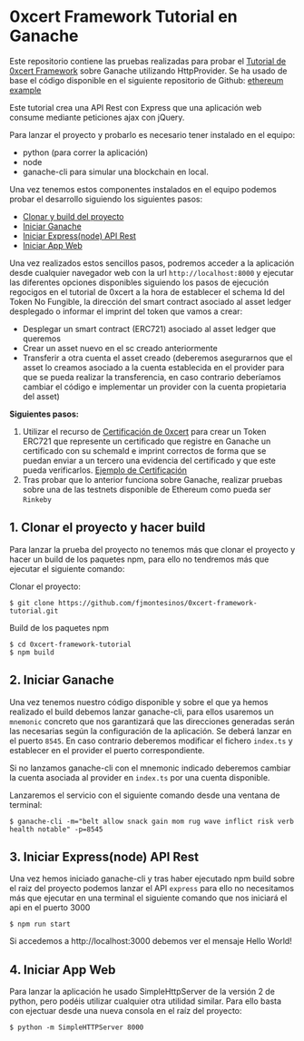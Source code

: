 # 0xcert Framework Tutorial en Ganache

Este repositorio contiene las pruebas realizadas para probar el [Tutorial de 0xcert Framework](https://0xcert.org/news/0xcert-framework-tutorial-1-run-and-prepare-geth-node-for-backend-integration/) sobre Ganache utilizando HttpProvider. 
Se ha usado de base el código disponible en el siguiente repositorio de Github: [ethereum example](https://github.com/MoMannn/ethereum-example)

Este tutorial crea una API Rest con Express que una aplicación web consume mediante peticiones ajax con jQuery.

Para lanzar el proyecto y probarlo es necesario tener instalado en el equipo:

- python (para correr la aplicación)
- node
- ganache-cli para simular una blockchain en local.

Una vez tenemos estos componentes instalados en el equipo podemos probar el desarrollo siguiendo los siguientes pasos:

- [Clonar y build del proyecto](#clone-and-build)
- [Iniciar Ganache](#init-ganache)
- [Iniciar Express(node) API Rest](#init-express)
- [Iniciar App Web](#init-webapp)

Una vez realizados estos sencillos pasos, podremos acceder a la aplicación desde cualquier navegador web con la url `http://localhost:8000` y ejecutar las diferentes opciones disponibles siguiendo los pasos de ejecución regocigos en el tutorial de 0xcert a la hora de establecer el schema Id del Token No Fungible, la dirección del smart contract asociado al asset ledger desplegado o informar el imprint del token que vamos a crear:

* Desplegar un smart contract (ERC721) asociado al asset ledger que queremos
* Crear un asset nuevo en el sc creado anteriormente
* Transferir a otra cuenta el asset creado (deberemos asegurarnos que el asset lo creamos asociado a la cuenta establecida en el provider para que se pueda realizar la transferencia, en caso contrario deberíamos cambiar el código e implementar un provider con la cuenta propietaria del asset)

**Siguientes pasos:** 

1. Utilizar el recurso de [Certificación de 0xcert](https://docs.0xcert.org/framework/v2/guides/certification.html) para crear un Token ERC721 que represente un certificado que registre en Ganache un certificado con su schemaId e imprint correctos de forma que se puedan enviar a un tercero una evidencia del certificado y que este pueda verificarlos. [Ejemplo de Certificación](https://codesandbox.io/s/github/0xcert/example-certification?module=%2FREADME.md)
2. Tras probar que lo anterior funciona sobre Ganache, realizar pruebas sobre una de las testnets disponible de Ethereum como pueda ser `Rinkeby`

## 1. <a name="clone-and-build"></a>Clonar el proyecto y hacer build

Para lanzar la prueba del proyecto no tenemos más que clonar el proyecto y hacer un build de los paquetes npm, para ello no tendremos más que ejecutar el siguiente comando:

Clonar el proyecto:

```console
$ git clone https://github.com/fjmontesinos/0xcert-framework-tutorial.git
```

Build de los paquetes npm

```console
$ cd 0xcert-framework-tutorial
$ npm build
```

## 2. <a name="init-ganache"></a>Iniciar Ganache

Una vez tenemos nuestro código disponible y sobre el que ya hemos realizado el build debemos lanzar ganache-cli, para ellos usaremos un `mnemonic` concreto que nos garantizará que las direcciones generadas serán las necesarias según la configuración de la aplicación. Se deberá lanzar en el puerto `8545`. En caso contrario deberemos modificar el fichero `index.ts` y establecer en el provider el puerto correspondiente.

Si no lanzamos ganache-cli con el mnemonic indicado deberemos cambiar la cuenta asociada al provider en `index.ts` por una cuenta disponible.

Lanzaremos el servicio con el siguiente comando desde una ventana de terminal:

```console
$ ganache-cli -m="belt allow snack gain mom rug wave inflict risk verb health notable" -p=8545
```

## 3. <a name="init-express"></a>Iniciar Express(node) API Rest

Una vez hemos iniciado ganache-cli y tras haber ejecutado npm build sobre el raiz del proyecto podemos lanzar el API `express` para ello no necesitamos más que ejecutar en una terminal el siguiente comando que nos iniciará el api en el puerto 3000

```console
$ npm run start
```

Si accedemos a http://localhost:3000 debemos ver el mensaje Hello World!

## 4. <a name="init-webapp"></a>Iniciar App Web

Para lanzar la aplicación he usado SimpleHttpServer de la versión 2 de python, pero podéis utilizar cualquier otra utilidad similar. Para ello basta con ejectuar desde una nueva consola en el raíz del proyecto:

```console
$ python -m SimpleHTTPServer 8000
```

